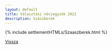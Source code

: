 ```yaml
---
layout: default
title: Választási névjegyzék 2022
description: Szászberek
---
```


{% include settlementHTMLs/Szaaszberek.html %}

[Vissza](./)